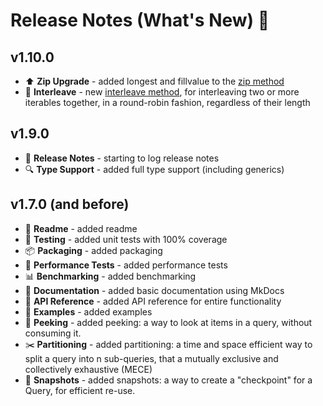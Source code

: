 # Release Notes (What's New) 🤩

## v1.10.0

* ⬆️ **Zip Upgrade** - added longest and fillvalue to the [zip method](code_api/mapper_methods.md#fliq.query.Query.zip)
* 🧶 **Interleave** - new [interleave method](code_api/mapper_methods.md#fliq.query.Query.interleave), for 
interleaving two or more iterables together, in a round-robin fashion, regardless of their length

## v1.9.0

* 📝 **Release Notes** - starting to log release notes
* 🔍 **Type Support** - added full type support (including generics)

## v1.7.0 (and before)

* 📝 **Readme** - added readme
* 🧪 **Testing** - added unit tests with 100% coverage
* 📦 **Packaging** - added packaging
* 🧪 **Performance Tests** - added performance tests
* 📊 **Benchmarking** - added benchmarking
* 📝 **Documentation** - added basic documentation using MkDocs
* 📝 **API Reference** - added API reference for entire functionality
* 📝 **Examples** - added examples
* 🫣 **Peeking** - added peeking: a way to look at items in a query, without consuming it.
* ✂️ **Partitioning** - added partitioning: a time and space efficient way to split a query into n sub-queries, 
that a mutually exclusive and collectively exhaustive (MECE)
* 📸 **Snapshots** - added snapshots: a way to create a "checkpoint" for a Query, for efficient re-use.
